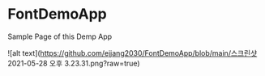 # FontDemoApp

Sample Page of this Demp App

![alt text](https://github.com/ejjang2030/FontDemoApp/blob/main/스크린샷 2021-05-28 오후 3.23.31.png?raw=true)
